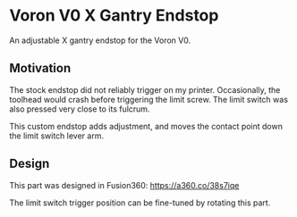 # Voron V0 X Gantry Endstop
An adjustable X gantry endstop for the Voron V0.

## Motivation
The stock endstop did not reliably trigger on my printer. Occasionally, the toolhead would crash
before triggering the limit screw. The limit switch was also pressed very close to its fulcrum.

This custom endstop adds adjustment, and moves the contact point down the limit switch lever arm.

## Design
This part was designed in Fusion360:
https://a360.co/38s7iqe

The limit switch trigger position can be fine-tuned by rotating this part.
